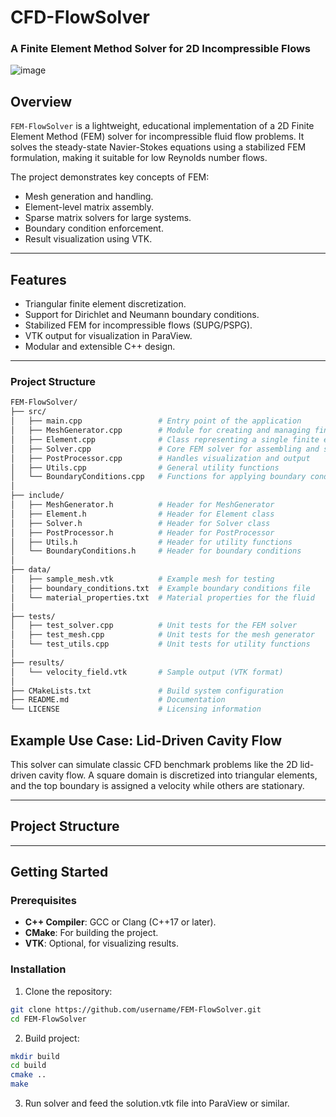 # CFD-FlowSolver

### A Finite Element Method Solver for 2D Incompressible Flows
![image](https://github.com/user-attachments/assets/7e1937c5-010b-4481-9f60-bb74653cb3c9)
## Overview
`FEM-FlowSolver` is a lightweight, educational implementation of a 2D Finite Element Method (FEM) solver for incompressible fluid flow problems. It solves the steady-state Navier-Stokes equations using a stabilized FEM formulation, making it suitable for low Reynolds number flows.

The project demonstrates key concepts of FEM:
- Mesh generation and handling.
- Element-level matrix assembly.
- Sparse matrix solvers for large systems.
- Boundary condition enforcement.
- Result visualization using VTK.

---

## Features
- Triangular finite element discretization.
- Support for Dirichlet and Neumann boundary conditions.
- Stabilized FEM for incompressible flows (SUPG/PSPG).
- VTK output for visualization in ParaView.
- Modular and extensible C++ design.

---

### Project Structure
 ```graphql
FEM-FlowSolver/
├── src/
│   ├── main.cpp                 # Entry point of the application
│   ├── MeshGenerator.cpp        # Module for creating and managing finite element meshes
│   ├── Element.cpp              # Class representing a single finite element
│   ├── Solver.cpp               # Core FEM solver for assembling and solving equations
│   ├── PostProcessor.cpp        # Handles visualization and output
│   ├── Utils.cpp                # General utility functions
│   └── BoundaryConditions.cpp   # Functions for applying boundary conditions
│
├── include/
│   ├── MeshGenerator.h          # Header for MeshGenerator
│   ├── Element.h                # Header for Element class
│   ├── Solver.h                 # Header for Solver class
│   ├── PostProcessor.h          # Header for PostProcessor
│   ├── Utils.h                  # Header for utility functions
│   └── BoundaryConditions.h     # Header for boundary conditions
│
├── data/
│   ├── sample_mesh.vtk          # Example mesh for testing
│   ├── boundary_conditions.txt  # Example boundary conditions file
│   └── material_properties.txt  # Material properties for the fluid
│
├── tests/
│   ├── test_solver.cpp          # Unit tests for the FEM solver
│   ├── test_mesh.cpp            # Unit tests for the mesh generator
│   └── test_utils.cpp           # Unit tests for utility functions
│
├── results/
│   └── velocity_field.vtk       # Sample output (VTK format)
│
├── CMakeLists.txt               # Build system configuration
├── README.md                    # Documentation
└── LICENSE                      # Licensing information

```



## Example Use Case: Lid-Driven Cavity Flow
This solver can simulate classic CFD benchmark problems like the 2D lid-driven cavity flow. A square domain is discretized into triangular elements, and the top boundary is assigned a velocity while others are stationary.

---

## Project Structure



---

## Getting Started

### Prerequisites
- **C++ Compiler**: GCC or Clang (C++17 or later).
- **CMake**: For building the project.
- **VTK**: Optional, for visualizing results.

### Installation
1. Clone the repository:
```bash
git clone https://github.com/username/FEM-FlowSolver.git
cd FEM-FlowSolver
```
2. Build project:
```bash
mkdir build
cd build
cmake ..
make
```

3. Run solver and feed the solution.vtk file into ParaView or similar.
